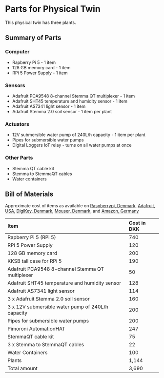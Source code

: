 # Parts for Physical Twin

This physical twin has three plants.

## Summary of Parts

### Computer

* Rapberry Pi 5 - 1 item
* 128 GB memory card - 1 item
* RPi 5 Power Supply - 1 item

### Sensors

* Adafruit PCA9548 8-channel Stemma QT multiplexer - 1 item
* Adafruit SHT45 temperature and humidity sensor - 1 item
* Adafruit AS7341 light sensor - 1 item
* Adafruit Stemma 2.0 soil sensor - 1 item per plant

### Actuators

* 12V submersible water pump of 240L/h capacity - 1 item per plant
* Pipes for submersible water pumps
* Digital Loggers IoT relay - turns on all water pumps at once

### Other Parts

* Stemma QT cable kit
* Stemma to StemmaQT cables
* Water containers

## Bill of Materials

Approximate cost of items as available on
[Raspberrypi, Denmark](raspberrypi.dk),
[Adafruit, USA](https://www.adafruit.com/),
[DigiKey, Denmark](https://digikey.dk),
[Mouser, Denmark](https://mouser.dk),
and
[Amazon, Germany](https://amazon.de)

| Item | Cost in DKK |
|:---|:---|
| Rapberry Pi 5 (RPi 5) | 740 |
| RPi 5 Power Supply | 120 |
| 128 GB memory card | 200 |
| KKSB tall case for RPi 5 |190 |
| Adafruit PCA9548 8-channel Stemma QT multiplexer | 50 |
| Adafruit SHT45 temperature and humidity sensor | 128 |
| Adafruit AS7341 light sensor | 114 |
| 3 x Adafruit Stemma 2.0 soil sensor | 160 |
| 3 x 12V submersible water pump of 240L/h capacity | 200 |
| Pipes for submersible water pumps | 200 |
| Pimoroni AutomationHAT | 247 |
| StemmaQT cable kit | 75 |
| 3 x Stemma to StemmaQT cables | 22 |
| Water Containers | 100 |
| Plants | 1,144 |
| Total amount | 3,690 |
